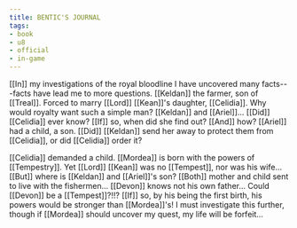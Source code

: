 ```yaml
---
title: BENTIC'S JOURNAL
tags:
- book
- u8
- official
- in-game
---
```


  
[[In]] my investigations of the royal bloodline I have uncovered many facts---facts have lead me to more questions. [[Keldan]] the farmer, son of [[Treal]]. Forced to marry [[Lord]] [[Kean]]'s daughter, [[Celidia]]. Why would royalty want such a simple man? [[Keldan]] and [[Ariel]]... [[Did]] [[Celidia]] ever know? [[If]] so, when did she find out? [[And]] how? [[Ariel]] had a child, a son. [[Did]] [[Keldan]] send her away to protect them from [[Celidia]], or did [[Celidia]] order it?  
  
[[Celidia]] demanded a child. [[Mordea]] is born with the powers of [[Tempestry]]. Yet [[Lord]] [[Kean]] was no [[Tempest]], nor was his wife... [[But]] where is [[Keldan]] and [[Ariel]]'s son? [[Both]] mother and child sent to live with the fishermen... [[Devon]] knows not his own father... Could [[Devon]] be a [[Tempest]]?!!? [[If]] so, by his being the first birth, his powers would be stronger than [[Mordea]]'s! I must investigate this further, though if [[Mordea]] should uncover my quest, my life will be forfeit...  